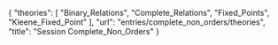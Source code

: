 {
    "theories": [
        "Binary_Relations",
        "Complete_Relations",
        "Fixed_Points",
        "Kleene_Fixed_Point"
    ],
    "url": "entries/complete_non_orders/theories",
    "title": "Session Complete_Non_Orders"
}